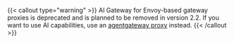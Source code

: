 {{< callout type="warning" >}}
AI Gateway for Envoy-based gateway proxies is deprecated and is planned to be removed in version 2.2. If you want to use AI capabilities, use an [agentgateway proxy](../../agentgateway/) instead.
{{< /callout >}}
